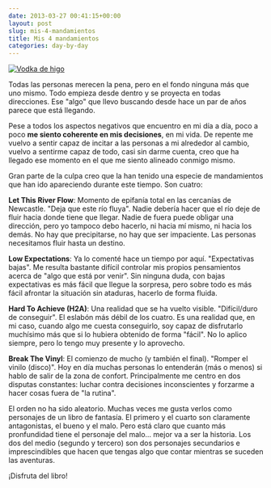 ```yaml
---
date: 2013-03-27 00:41:15+00:00
layout: post
slug: mis-4-mandamientos
title: Mis 4 mandamientos
categories: day-by-day
---
```


[![Vodka de higo](http://blog.migueljulian.com/wp-content/uploads/la-foto.jpg)](http://blog.migueljulian.com/wp-content/uploads/la-foto.jpg)

Todas las personas merecen la pena, pero en el fondo ninguna más que uno mismo. Todo empieza desde dentro y se proyecta en todas direcciones. Ese "algo" que llevo buscando desde hace un par de años parece que está llegando.

Pese a todos los aspectos negativos que encuentro en mi día a día, poco a poco **me siento coherente en mis decisiones**, en mi vida. De repente me vuelvo a sentir capaz de incitar a las personas a mi alrededor al cambio, vuelvo a sentirme capaz de todo, casi sin darme cuenta, creo que ha llegado ese momento en el que me siento alineado conmigo mismo.

Gran parte de la culpa creo que la han tenido una especie de mandamientos que han ido apareciendo durante este tiempo. Son cuatro:

**Let This River Flow**: Momento de epifanía total en las cercanías de Newcastle. "Deja que este río fluya". Nadie debería hacer que el río deje de fluir hacia donde tiene que llegar. Nadie de fuera puede obligar una dirección, pero yo tampoco debo hacerlo, ni hacia mí mismo, ni hacia los demás. No hay que precipitarse, no hay que ser impaciente. Las personas necesitamos fluir hasta un destino.

**Low Expectations**: Ya lo comenté hace un tiempo por aquí. "Expectativas bajas". Me resulta bastante difícil controlar mis propios pensamientos acerca de "algo que está por venir". Sin ninguna duda, con bajas expectativas es más fácil que llegue la sorpresa, pero sobre todo es más fácil afrontar la situación sin ataduras, hacerlo de forma fluida.

**Hard To Achieve (H2A)**: Una realidad que se ha vuelto visible. "Difícil/duro de conseguir". El eslabón más débil de los cuatro. Es una realidad que, en mi caso, cuando algo me cuesta conseguirlo, soy capaz de disfrutarlo muchísimo más que si lo hubiera obtenido de forma "fácil". No lo aplico siempre, pero lo tengo muy presente y lo aprovecho.

**Break The Vinyl**: El comienzo de mucho (y también el final). "Romper el vinilo (disco)". Hoy en día muchas personas lo entenderán (más o menos) si hablo de salir de la zona de confort. Principalmente me centro en dos disputas constantes: luchar contra decisiones inconscientes y forzarme a hacer cosas fuera de "la rutina".

El orden no ha sido aleatorio. Muchas veces me gusta verlos como personajes de un libro de fantasía. El primero y el cuarto son claramente antagonistas, el bueno y el malo. Pero está claro que cuanto más pronfundidad tiene el personaje del malo... mejor va a ser la historia. Los dos del medio (segundo y tercero) son dos personajes secundarios e imprescindibles que hacen que tengas algo que contar mientras se suceden las aventuras.

¡Disfruta del libro!
